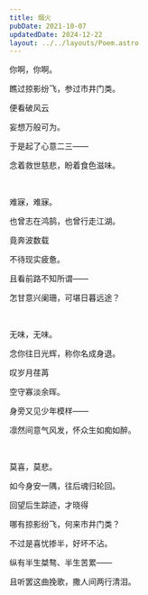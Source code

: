 ```yaml
---
title: 烟火
pubDate: 2021-10-07
updatedDate: 2024-12-22
layout: ../../layouts/Poem.astro
---
```


你啊，你啊。


瞧过掠影纷飞，参过市井门类。

便看破风云

妄想万般可为。

于是起了心意二三——

念着救世慈悲，盼着食色滋味。

<br>

难寐，难寐。

也曾志在鸿鹄，也曾行走江湖。

竟奔波数载

不待现实疲惫。

且看前路不知所谓——

怎甘意兴阑珊，可堪日暮远途？

<br>

无味，无味。

念你往日光辉，称你名成身退。

叹岁月荏苒

空守寡淡余晖。

身旁又见少年模样——

凛然间意气风发，怀众生如痴如醉。

<br>

莫喜，莫悲。

如今身安一隅，往后魂归轮回。

回望后生踪迹，才晓得

哪有掠影纷飞，何来市井门类？

不过是喜忧掺半，好坏不沾。

纵有半生桀骜、半生苦累——

且听罢这曲挽歌，撒人间两行清泪。